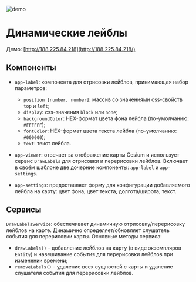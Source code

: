 ![demo](https://github.com/buravlev-arthur/cesium-angular-practics/assets/14940878/439e55a2-a65b-4734-bd49-00102b552565)

# Динамические лейблы

Демо: [http://188.225.84.218](http://188.225.84.218/)

## Компоненты

- `app-label`: компонента для отрисовки лейблов, принимающая набор параметров:

  - `position [number, number]`: массив со значениями css-свойств `top` и `left`;
  - `display`: css-значения `block` или `none`;
  - `backgroundColor`: HEX-формат цвета фона лейбла (по-умолчанию: `#FFFFFF`);
  - `fontColor`: HEX-формат цвета текста лейбла (по-умолчанию: `#000000`);
  - `text`: текст лейбла.

- `app-viewer`: отвечает за отображение карты Cesium и использует сервис `DrawLabels` для отрисовки и перерисовки лейблов.
  Включает в своём шаблоне две дочерние компоненты: `app-label` и `app-settings`.

- `app-settings`: предоставляет форму для конфигурации добавляемого лейбла на карту: цвет фона, цвет текста, долгота/широта, текст.

## Сервисы

`DrawLabelsService`: обеспечивает динамичную отрисовку/перерисовку лейблов на карте. Динамично определяет/обновляет слушатель события для перерисовки карты.
Основные методы сервиса:

- `drawLabels()` - добавление лейблов на карту (в виде экземпляров `Entity`) и навешивание события для перерисовки лейблов при изменении времени;
- `removeLabels()` - удаление всех сущностей с карты и удаление слушателя события для перерисовки лейблов.
